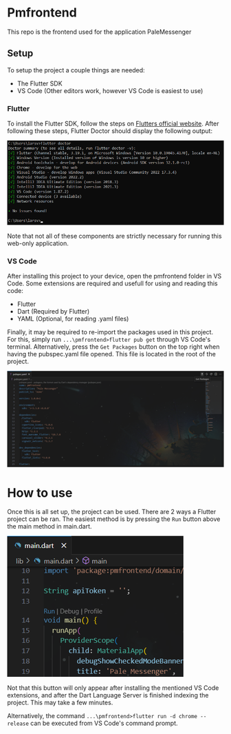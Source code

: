 # Pmfrontend
 
This repo is the frontend used for the application PaleMessenger

## Setup
To setup the project a couple things are needed:
 - The Flutter SDK
 - VS Code (Other editors work, however VS Code is easiest to
 use)

### Flutter
To install the Flutter SDK, follow the steps on [Flutters official website](https://docs.flutter.dev/get-started/install). After following these steps, Flutter Doctor should display the following output:

![image.png](assets\readme\FlutterDoc.png)

Note that not all of these components are strictly necessary for running this web-only application.

### VS Code
After installing this project to your device, open the pmfrontend folder in VS Code. Some extensions are required and usefull for using and reading this code:
- Flutter
- Dart (Required by Flutter)
- YAML (Optional, for reading .yaml files)

Finally, it may be required to re-import the packages used in this project. For this, simply run `...\pmfrontend>flutter pub get` through VS Code's terminal. Alternatively, press the `Get Packages` button on the top right when having the pubspec.yaml file opened. This file is located in the root of the project.

![image.png](assets\readme\PubGet.png)

# How to use
Once this is all set up, the project can be used. There are 2 ways a Flutter project can be ran. The easiest method is by pressing the `Run` button above the main method in main.dart.

![image.png](assets\readme\Run.png)

Not that this button will only appear after installing the mentioned VS Code extensions, and after the Dart Language Server is finished indexing the project. This may take a few minutes.

Alternatively, the command `...\pmfrontend>flutter run -d chrome --release` can be executed from VS Code's command prompt.